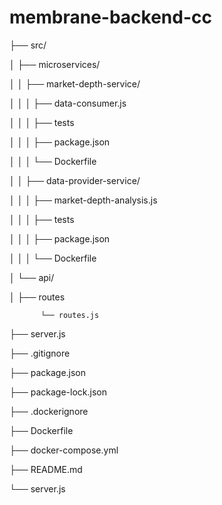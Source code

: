 # membrane-backend-cc

├── src/

│   ├── microservices/

│   │   ├── market-depth-service/

│   │   │   ├── data-consumer.js

│   │   │   ├── tests

│   │   │   ├── package.json

│   │   │   └── Dockerfile

│   │   ├── data-provider-service/

│   │   │    ├── market-depth-analysis.js

│   │   │    ├── tests

│   │   │   ├── package.json

│   │   │    └── Dockerfile

│   └── api/


│       ├── routes


           └── routes.js

├── server.js

├── .gitignore

├── package.json

├── package-lock.json

├── .dockerignore

├── Dockerfile

├── docker-compose.yml

├── README.md

└── server.js
